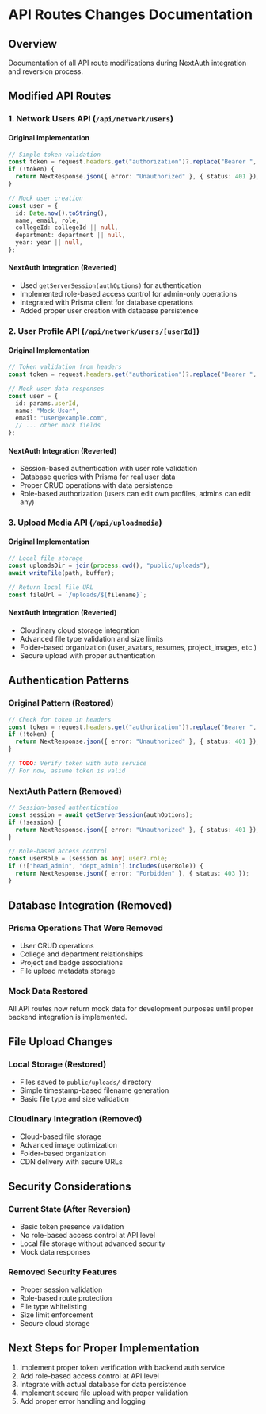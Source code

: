 # API Routes Changes Documentation

## Overview
Documentation of all API route modifications during NextAuth integration and reversion process.

## Modified API Routes

### 1. Network Users API (`/api/network/users`)

#### Original Implementation
```typescript
// Simple token validation
const token = request.headers.get("authorization")?.replace("Bearer ", "");
if (!token) {
  return NextResponse.json({ error: "Unauthorized" }, { status: 401 });
}

// Mock user creation
const user = {
  id: Date.now().toString(),
  name, email, role,
  collegeId: collegeId || null,
  department: department || null,
  year: year || null,
};
```

#### NextAuth Integration (Reverted)
- Used `getServerSession(authOptions)` for authentication
- Implemented role-based access control for admin-only operations
- Integrated with Prisma client for database operations
- Added proper user creation with database persistence

### 2. User Profile API (`/api/network/users/[userId]`)

#### Original Implementation
```typescript
// Token validation from headers
const token = request.headers.get("authorization")?.replace("Bearer ", "");

// Mock user data responses
const user = {
  id: params.userId,
  name: "Mock User",
  email: "user@example.com",
  // ... other mock fields
};
```

#### NextAuth Integration (Reverted)
- Session-based authentication with user role validation
- Database queries with Prisma for real user data
- Proper CRUD operations with data persistence
- Role-based authorization (users can edit own profiles, admins can edit any)

### 3. Upload Media API (`/api/uploadmedia`)

#### Original Implementation
```typescript
// Local file storage
const uploadsDir = join(process.cwd(), "public/uploads");
await writeFile(path, buffer);

// Return local file URL
const fileUrl = `/uploads/${filename}`;
```

#### NextAuth Integration (Reverted)
- Cloudinary cloud storage integration
- Advanced file type validation and size limits
- Folder-based organization (user_avatars, resumes, project_images, etc.)
- Secure upload with proper authentication

## Authentication Patterns

### Original Pattern (Restored)
```typescript
// Check for token in headers
const token = request.headers.get("authorization")?.replace("Bearer ", "");
if (!token) {
  return NextResponse.json({ error: "Unauthorized" }, { status: 401 });
}

// TODO: Verify token with auth service
// For now, assume token is valid
```

### NextAuth Pattern (Removed)
```typescript
// Session-based authentication
const session = await getServerSession(authOptions);
if (!session) {
  return NextResponse.json({ error: "Unauthorized" }, { status: 401 });
}

// Role-based access control
const userRole = (session as any).user?.role;
if (!["head_admin", "dept_admin"].includes(userRole)) {
  return NextResponse.json({ error: "Forbidden" }, { status: 403 });
}
```

## Database Integration (Removed)

### Prisma Operations That Were Removed
- User CRUD operations
- College and department relationships
- Project and badge associations
- File upload metadata storage

### Mock Data Restored
All API routes now return mock data for development purposes until proper backend integration is implemented.

## File Upload Changes

### Local Storage (Restored)
- Files saved to `public/uploads/` directory
- Simple timestamp-based filename generation
- Basic file type and size validation

### Cloudinary Integration (Removed)
- Cloud-based file storage
- Advanced image optimization
- Folder-based organization
- CDN delivery with secure URLs

## Security Considerations

### Current State (After Reversion)
- Basic token presence validation
- No role-based access control at API level
- Local file storage without advanced security
- Mock data responses

### Removed Security Features
- Proper session validation
- Role-based route protection
- File type whitelisting
- Size limit enforcement
- Secure cloud storage

## Next Steps for Proper Implementation
1. Implement proper token verification with backend auth service
2. Add role-based access control at API level
3. Integrate with actual database for data persistence
4. Implement secure file upload with proper validation
5. Add proper error handling and logging
